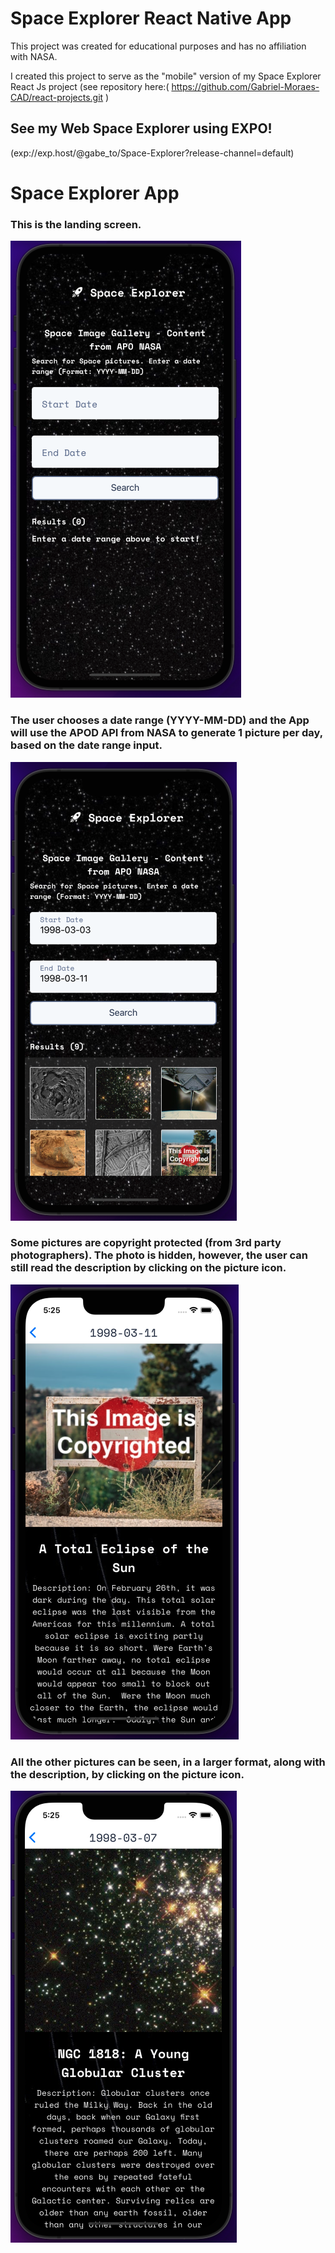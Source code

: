 # Space Explorer React Native App

This project was created for educational purposes and has no affiliation with NASA.

I created this project to serve as the "mobile" version of my Space Explorer React Js project (see repository here:( https://github.com/Gabriel-Moraes-CAD/react-projects.git )

## See my Web Space Explorer using EXPO!

(exp://exp.host/@gabe_to/Space-Explorer?release-channel=default)

# Space Explorer App

### This is the landing screen.

![app-pic](assets/first-page-app.png)

### The user chooses a date range (YYYY-MM-DD) and the App will use the APOD API from NASA to generate 1 picture per day, based on the date range input.

![app-pic](assets/Searched-App.png)

### Some pictures are copyright protected (from 3rd party photographers). The photo is hidden, however, the user can still read the description by clicking on the picture icon.

![app-pic](assets/copyrighted-photos-app.png)

### All the other pictures can be seen, in a larger format, along with the description, by clicking on the picture icon.

![app-pic](assets/regular-picture-app.png)
